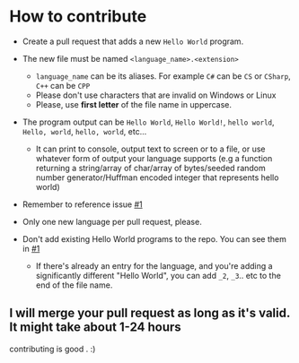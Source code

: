 # How to contribute
- Create a pull request that adds a new `Hello World` program.
- The new file must be named `<language_name>.<extension>`
  - `language_name` can be its aliases. For example `C#` can be `CS` or `CSharp`, `C++` can be `CPP`
  - Please don't use characters that are invalid on Windows or Linux
  - Please, use **first letter** of the file name in uppercase.
- The program output can be `Hello World`, `Hello World!`, `hello world`, `Hello, world`, `hello, world`, etc... 
  - It can print to console, output text to screen or to a file, or use whatever form of output your language supports (e.g a function returning a string/array of char/array of bytes/seeded random number generator/Huffman encoded integer that represents hello world)
  
- Remember to reference issue [#1](https://github.com/knightking100/hello-worlds/issues/1)
- Only one new language per pull request, please.

- Don't add existing Hello World programs to the repo. You can see them in [#1](https://github.com/knightking100/hello-worlds/issues/1)

  - If there's already an entry for the language, and you're adding a significantly different "Hello World", you can add `_2`, `_3`.. etc to the end of the file name.

## I will merge your pull request as long as it's valid. It might take about 1-24 hours 

contributing is good .   :)
